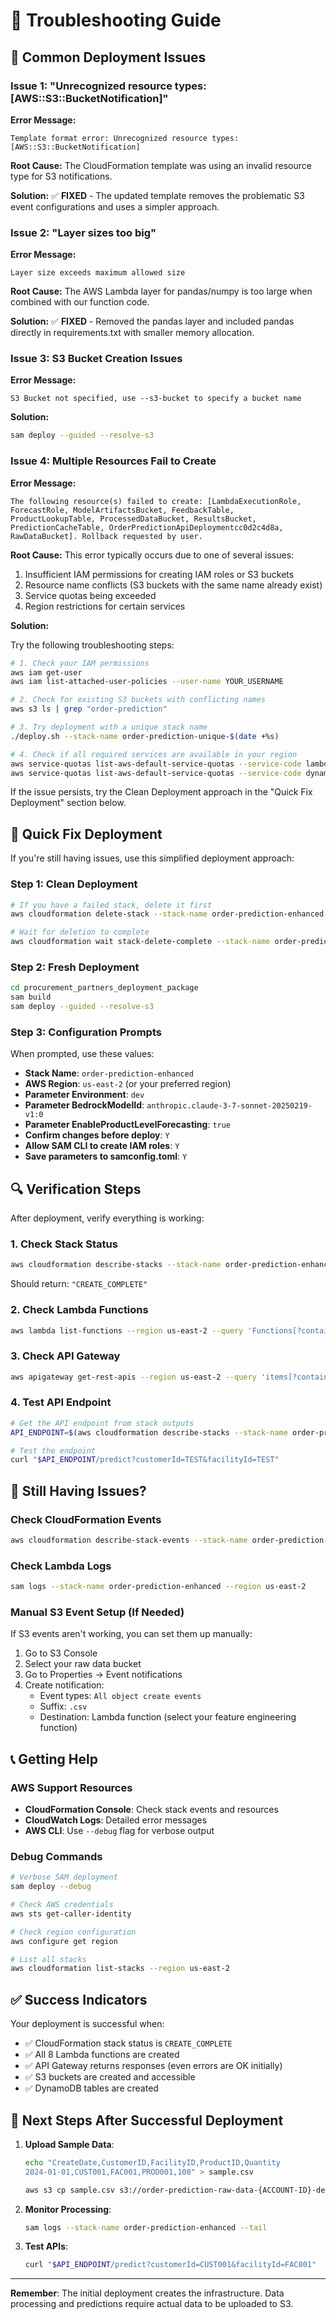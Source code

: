 # 🔧 Troubleshooting Guide

## 🚨 Common Deployment Issues

### Issue 1: "Unrecognized resource types: [AWS::S3::BucketNotification]"

**Error Message:**
```
Template format error: Unrecognized resource types: [AWS::S3::BucketNotification]
```

**Root Cause:** 
The CloudFormation template was using an invalid resource type for S3 notifications.

**Solution:**
✅ **FIXED** - The updated template removes the problematic S3 event configurations and uses a simpler approach.

### Issue 2: "Layer sizes too big"

**Error Message:**
```
Layer size exceeds maximum allowed size
```

**Root Cause:** 
The AWS Lambda layer for pandas/numpy is too large when combined with our function code.

**Solution:**
✅ **FIXED** - Removed the pandas layer and included pandas directly in requirements.txt with smaller memory allocation.

### Issue 3: S3 Bucket Creation Issues

**Error Message:**
```
S3 Bucket not specified, use --s3-bucket to specify a bucket name
```

**Solution:**
```bash
sam deploy --guided --resolve-s3
```

### Issue 4: Multiple Resources Fail to Create

**Error Message:**
```
The following resource(s) failed to create: [LambdaExecutionRole, ForecastRole, ModelArtifactsBucket, FeedbackTable, 
ProductLookupTable, ProcessedDataBucket, ResultsBucket, PredictionCacheTable, OrderPredictionApiDeploymentcc0d2c4d8a, 
RawDataBucket]. Rollback requested by user.
```

**Root Cause:** 
This error typically occurs due to one of several issues:
1. Insufficient IAM permissions for creating IAM roles or S3 buckets
2. Resource name conflicts (S3 buckets with the same name already exist)
3. Service quotas being exceeded
4. Region restrictions for certain services

**Solution:**

Try the following troubleshooting steps:

```bash
# 1. Check your IAM permissions
aws iam get-user
aws iam list-attached-user-policies --user-name YOUR_USERNAME

# 2. Check for existing S3 buckets with conflicting names
aws s3 ls | grep "order-prediction"

# 3. Try deployment with a unique stack name
./deploy.sh --stack-name order-prediction-unique-$(date +%s)

# 4. Check if all required services are available in your region
aws service-quotas list-aws-default-service-quotas --service-code lambda
aws service-quotas list-aws-default-service-quotas --service-code dynamodb
```

If the issue persists, try the Clean Deployment approach in the "Quick Fix Deployment" section below.

## 🚀 Quick Fix Deployment

If you're still having issues, use this simplified deployment approach:

### Step 1: Clean Deployment
```bash
# If you have a failed stack, delete it first
aws cloudformation delete-stack --stack-name order-prediction-enhanced --region us-east-2

# Wait for deletion to complete
aws cloudformation wait stack-delete-complete --stack-name order-prediction-enhanced --region us-east-2
```

### Step 2: Fresh Deployment
```bash
cd procurement_partners_deployment_package
sam build
sam deploy --guided --resolve-s3
```

### Step 3: Configuration Prompts
When prompted, use these values:
- **Stack Name**: `order-prediction-enhanced`
- **AWS Region**: `us-east-2` (or your preferred region)
- **Parameter Environment**: `dev`
- **Parameter BedrockModelId**: `anthropic.claude-3-7-sonnet-20250219-v1:0`
- **Parameter EnableProductLevelForecasting**: `true`
- **Confirm changes before deploy**: `Y`
- **Allow SAM CLI to create IAM roles**: `Y`
- **Save parameters to samconfig.toml**: `Y`

## 🔍 Verification Steps

After deployment, verify everything is working:

### 1. Check Stack Status
```bash
aws cloudformation describe-stacks --stack-name order-prediction-enhanced --region us-east-2 --query 'Stacks[0].StackStatus'
```
Should return: `"CREATE_COMPLETE"`

### 2. Check Lambda Functions
```bash
aws lambda list-functions --region us-east-2 --query 'Functions[?contains(FunctionName, `order-prediction-enhanced`)].FunctionName'
```

### 3. Check API Gateway
```bash
aws apigateway get-rest-apis --region us-east-2 --query 'items[?contains(name, `order-prediction`)].{Name:name,Id:id}'
```

### 4. Test API Endpoint
```bash
# Get the API endpoint from stack outputs
API_ENDPOINT=$(aws cloudformation describe-stacks --stack-name order-prediction-enhanced --region us-east-2 --query 'Stacks[0].Outputs[?OutputKey==`ApiEndpoint`].OutputValue' --output text)

# Test the endpoint
curl "$API_ENDPOINT/predict?customerId=TEST&facilityId=TEST"
```

## 🐛 Still Having Issues?

### Check CloudFormation Events
```bash
aws cloudformation describe-stack-events --stack-name order-prediction-enhanced --region us-east-2 --query 'StackEvents[?ResourceStatus==`CREATE_FAILED`]'
```

### Check Lambda Logs
```bash
sam logs --stack-name order-prediction-enhanced --region us-east-2
```

### Manual S3 Event Setup (If Needed)
If S3 events aren't working, you can set them up manually:

1. Go to S3 Console
2. Select your raw data bucket
3. Go to Properties → Event notifications
4. Create notification:
   - Event types: `All object create events`
   - Suffix: `.csv`
   - Destination: Lambda function (select your feature engineering function)

## 📞 Getting Help

### AWS Support Resources
- **CloudFormation Console**: Check stack events and resources
- **CloudWatch Logs**: Detailed error messages
- **AWS CLI**: Use `--debug` flag for verbose output

### Debug Commands
```bash
# Verbose SAM deployment
sam deploy --debug

# Check AWS credentials
aws sts get-caller-identity

# Check region configuration
aws configure get region

# List all stacks
aws cloudformation list-stacks --region us-east-2
```

## ✅ Success Indicators

Your deployment is successful when:
- ✅ CloudFormation stack status is `CREATE_COMPLETE`
- ✅ All 8 Lambda functions are created
- ✅ API Gateway returns responses (even errors are OK initially)
- ✅ S3 buckets are created and accessible
- ✅ DynamoDB tables are created

## 🎯 Next Steps After Successful Deployment

1. **Upload Sample Data**:
   ```bash
   echo "CreateDate,CustomerID,FacilityID,ProductID,Quantity
   2024-01-01,CUST001,FAC001,PROD001,100" > sample.csv
   
   aws s3 cp sample.csv s3://order-prediction-raw-data-{ACCOUNT-ID}-dev/
   ```

2. **Monitor Processing**:
   ```bash
   sam logs --stack-name order-prediction-enhanced --tail
   ```

3. **Test APIs**:
   ```bash
   curl "$API_ENDPOINT/predict?customerId=CUST001&facilityId=FAC001"
   ```

---

**Remember**: The initial deployment creates the infrastructure. Data processing and predictions require actual data to be uploaded to S3.
